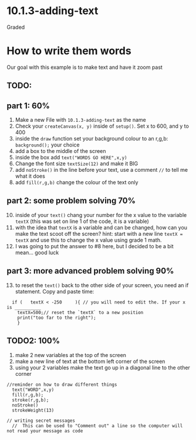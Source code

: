 # 10.1.3-adding-text
 Graded
 # How to write them words

 Our goal with this example is to make text and have it zoom past
  
  
  ## TODO:
  ## part 1: 60%
  1. Make a new File with `10.1.3-adding-text` as the name 
  2. Check your `createCanvas(x, y)` inside of `setup()`. Set x to 600, and y to 400
  3. inside the `draw` function set your background colour to an r,g,b: `background();`  your choice
  4. add a box to the middle of the screen
  5. inside the box add `text("WORDS GO HERE",x,y)`
  6. Change the font size `textSize(12)` and make it BIG
  7. add `noStroke()` in the line before your text, use a comment `//` to tell me what it does
  9. add `fill(r,g,b)` change the colour of the text only
      
## part 2: some problem solving 70%
  10. inside of your `text()` chang your number for the x value to the variable `textX` (this was set on line 1 of the code, it is a variable)
  11. with the idea that `textX` is a variable and can be changed, how can you make the text scoot off the screen? hint: start with a new line `textX = textX` and use this to change the x value using grade 1 math.
  12. I was going to put the answer to #8 here, but I decided to be a bit mean... good luck

## part 3: more advanced problem solving 90%
  13. to reset the `text()` back to the other side of your screen, you need an if statement. Copy and paste time:
```    
  if (   textX < -250     ){ // you will need to edit the. If your x is __________ 
    textX=500;// reset the `textX` to a new position
    print("too far to the right");
    }
````


## TODO2: 100% 
1. make 2 new variables at the top of the screen 
2. make a new line of text at the bottom left corner of the screen
3. using your 2 variables make the text go up in a diagonal line to the other corner 


```
//reminder on how to draw different things
  text("WORD",x,y)
  fill(r,g,b);
  stroke(r,g,b);
  noStroke()
  strokeWeight(13)

// writing secret messages
  //  This can be used to "Comment out" a line so the computer will not read your message as code
```
